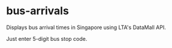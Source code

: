 # bus-arrivals
Displays bus arrival times in Singapore using LTA's DataMall API.

Just enter 5-digit bus stop code.
